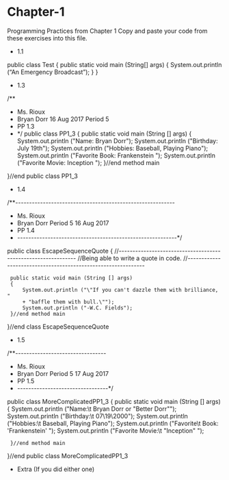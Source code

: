 # Chapter-1
Programming Practices from Chapter 1
Copy and paste your code from these exercises into this file.

* 1.1

public class Test
{
 public static void main (String[] args)
 {
  System.out.println (“An Emergency Broadcast”);
 }
}

* 1.3

/**
 * Ms. Rioux
 * Bryan Dorr 16 Aug 2017 Period 5
 * PP 1.3
 * */
 public class PP1_3
 {
     public static void main (String [] args)
     {
         System.out.println ("Name: Bryan Dorr");
         System.out.println ("Birthday: July 19th");
         System.out.println ("Hobbies: Baseball, Playing Piano");
         System.out.println ("Favorite Book: Frankenstein ");
         System.out.println ("Favorite Movie: Inception ");
     }//end method main
     
    
 }//end public class PP1_3



* 1.4

/**----------------------------------------------------------
 * Ms. Rioux
 * Bryan Dorr Period 5 16 Aug 2017
 * PP 1.4
 * ----------------------------------------------------------*/
 
 public class EscapeSequenceQuote
 {
     //--------------------------------------------------------------
     //Being able to write a quote in code.
     //--------------------------------------------------------------
     
     public static void main (String [] args)
     {
         System.out.println ("\"If you can't dazzle them with brilliance, "
         + "baffle them with bull.\"");
         System.out.println ("-W.C. Fields");
     }//end method main
         
 }//end class EscapeSequenceQuote



* 1.5

/**---------------------------------
 * Ms. Rioux
 * Bryan Dorr Period 5 17 Aug 2017
 * PP 1.5
 * ---------------------------------*/
 
 public class MoreComplicatedPP1_3
 {
     public static void main (String [] args)
     {
         System.out.println ("Name:\t Bryan Dorr or \"Better Dorr\"");
         System.out.println ("Birthday:\t 07\\19\\2000");
         System.out.println ("Hobbies:\t Baseball, Playing Piano");
         System.out.println ("Favorite\t Book: \'Frankenstein\' ");
         System.out.println ("Favorite Movie:\t \"Inception\" ");
         
     }//end method main
     
 }//end public class MoreComplicatedPP1_3



* Extra (If you did either one)
